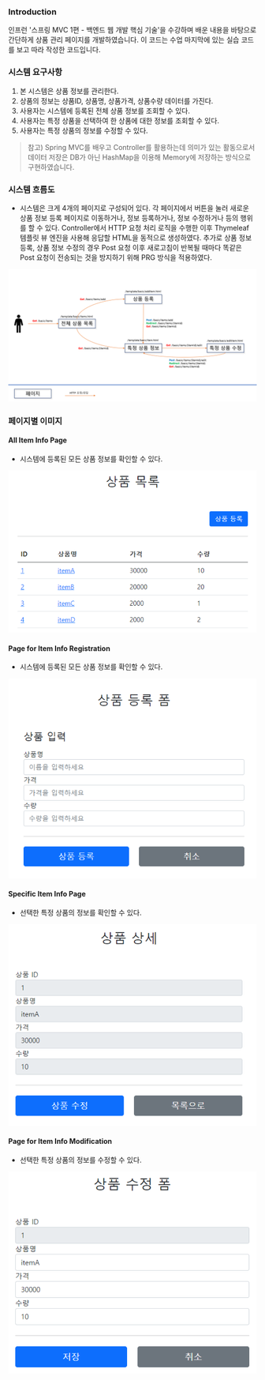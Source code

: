 ### Introduction
인프런 '스프링 MVC 1편 - 백엔드 웹 개발 핵심 기술'을 수강하며 배운 내용을 바탕으로 간단하게 상품 관리 페이지를 개발하였습니다.
이 코드는 수업 마지막에 있는 실습 코드를 보고 따라 작성한 코드입니다. 

### 시스템 요구사항
1. 본 시스템은 상품 정보를 관리한다.
2. 상품의 정보는 상품ID, 상품명, 상품가격, 상품수량 데이터를 가진다.
3. 사용자는 시스템에 등록된 전체 상품 정보를 조회할 수 있다.
4. 사용자는 특정 상품을 선택하여 한 상품에 대한 정보를 조회할 수 있다.
5. 사용자는 특정 상품의 정보를 수정할 수 있다.

> 참고) Spring MVC를 배우고 Controller를 활용하는데 의미가 있는 활동으로서
> 데이터 저장은 DB가 아닌 HashMap을 이용해 Memory에 저장하는 방식으로 구현하였습니다.


### 시스템 흐름도
- 시스템은 크게 4개의 페이지로 구성되어 있다. 
각 페이지에서 버튼을 눌러 새로운 상품 정보 등록 페이지로 이동하거나, 정보 등록하거나, 정보 수정하거나 등의 행위를 할 수 있다.
Controller에서 HTTP 요청 처리 로직을 수행한 이후 Thymeleaf 템플릿 뷰 엔진을 사용해 응답할 HTML을 동적으로 생성하였다.
추가로 상품 정보 등록, 상품 정보 수정의 경우 Post 요청 이후 새로고침이 반복될 때마다 똑같은 Post 요청이 전송되는 것을 방지하기 위해 PRG 방식을 적용하였다.

![systemflow](./readme_img/systemflow.PNG)


### 페이지별 이미지

#### All Item Info Page
- 시스템에 등록된 모든 상품 정보를 확인할 수 있다.

![mainpage](./readme_img/mainpage.PNG)



#### Page for Item Info Registration
- 시스템에 등록된 모든 상품 정보를 확인할 수 있다.

![registrationpage](./readme_img/registrationpage.PNG)



#### Specific Item Info Page
- 선택한 특정 상품의 정보를 확인할 수 있다.

![detailpage](./readme_img/detailpage.PNG)



#### Page for Item Info Modification
- 선택한 특정 상품의 정보를 수정할 수 있다.

![modifypage](./readme_img/modifypage.PNG)
